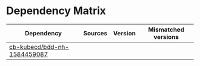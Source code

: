 # Dependency Matrix

Dependency | Sources | Version | Mismatched versions
---------- | ------- | ------- | -------------------
[cb-kubecd/bdd-nh-1584459087](https://github.com/cb-kubecd/bdd-nh-1584459087.git) |  | []() | 

